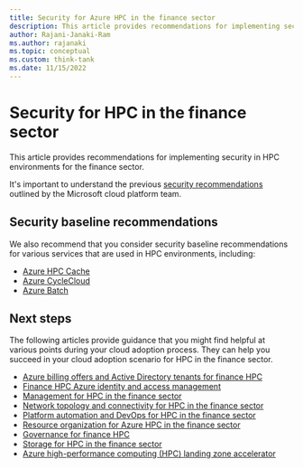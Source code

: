 ```yaml
---
title: Security for Azure HPC in the finance sector 
description: This article provides recommendations for implementing security in HPC environments for the finance sector.  
author: Rajani-Janaki-Ram
ms.author: rajanaki
ms.topic: conceptual
ms.custom: think-tank
ms.date: 11/15/2022
---
```


# Security for HPC in the finance sector

This article provides recommendations for implementing security in HPC environments for the finance sector.  

It's important to understand the previous [security recommendations](../../../ready/landing-zone/design-area/security.md) outlined by the Microsoft cloud platform team.

## Security baseline recommendations 

We also recommend that you consider security baseline recommendations for various services that are used in HPC environments, including:

 - [Azure HPC Cache](/security/benchmark/azure/baselines/hpc-cache-security-baseline)
 - [Azure CycleCloud](/azure/cyclecloud/concepts/security-best-practices?view=cyclecloud-8&preserve-view=true)
 - [Azure Batch](/azure/batch/security-controls-policy)

## Next steps

The following articles provide guidance that you might find helpful at various points during your cloud adoption process. They can help you succeed in your cloud adoption scenario for HPC in the finance sector.

- [Azure billing offers and Active Directory tenants for finance HPC](./azure-billing-active-directory-tenant.md)
- [Finance HPC Azure identity and access management](./identity-access-management.md)
- [Management for HPC in the finance sector](./management.md)
- [Network topology and connectivity for HPC in the finance sector](./network-topology-connectivity.md)
- [Platform automation and DevOps for HPC in the finance sector](./platform-automation-devops.md)
- [Resource organization for Azure HPC in the finance sector](./resource-organization.md)
- [Governance for finance HPC](./security-governance-compliance.md)
- [Storage for HPC in the finance sector](./storage.md)
- [Azure high-performance computing (HPC) landing zone accelerator](../azure-hpc-landing-zone-accelerator.md)